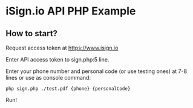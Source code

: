 # iSign.io API PHP Example

## How to start? 

Request access token at https://www.isign.io

Enter API access token to sign.php:5 line.

Enter your phone number and personal code (or use testing ones) at 7-8 lines or use as console command:

`php sign.php ./test.pdf {phone} {personalCode}`

Run!
